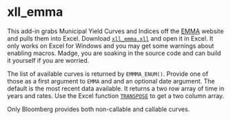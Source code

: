 # xll_emma

This add-in grabs Municipal Yield Curves and Indices off the 
[EMMA](https://emma.msrb.org/ToolsAndResources/MarketIndicators) 
website and pulls them into Excel.
Download [`xll_emma.xll`](?) and open it in Excel.
It only works on Excel for Windows and you may get some warnings
about enabling macros. Madge, you are soaking in the
source code and can build it yourself if you are worried.

The list of available curves is returned by `EMMMA_ENUM()`.
Provide one of those as a first argument to `EMMA` and
and an optional date argument. The default is the most recent data
available. It returns a two row array of time in years and rates.
Use the Excel function 
[`TRANSPOSE`](https://support.microsoft.com/en-us/office/transpose-rotate-data-from-rows-to-columns-or-vice-versa-3419f2e3-beab-4318-aae5-d0f862209744)
to get a two column array.

Only Bloomberg provides both non-callable and callable curves.